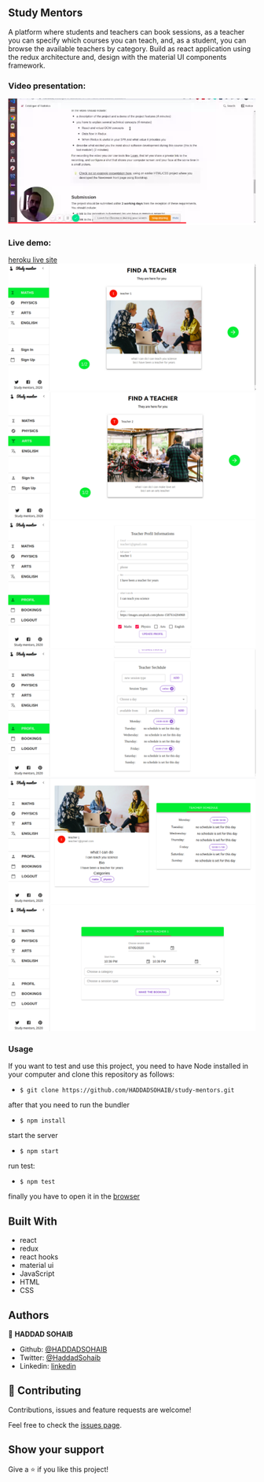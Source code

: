 ## Study Mentors

A platform where students and teachers can book sessions, as a teacher you can specify which courses you can teach, and, as a student, you can browse the available teachers by category. Build as react application using the redux architecture and, design with the material UI components framework.

### Video presentation:

[![Video](/public/img/7.png)](https://www.loom.com/share/61a88d40464d4d1ebcb08e94358ae5d7)

### Live demo:

[heroku live site](https://study-mentors.herokuapp.com/)
![start](/public/img/1.png)
![start](/public/img/2.png)
![start](/public/img/3.png)
![start](/public/img/4.png)
![start](/public/img/5.png)
![start](/public/img/6.png)

### Usage

If you want to test and use this project, you need to have Node installed in your computer and clone this repository as follows:

- `$ git clone https://github.com/HADDADSOHAIB/study-mentors.git`

after that you need to run the bundler

- `$ npm install`

start the server

- `$ npm start`

run test:

- `$ npm test`

finally you have to open it in the [browser](http://localhost:3000/)

## Built With

- react
- redux
- react hooks
- material ui
- JavaScript
- HTML
- CSS

## Authors

👤 **HADDAD SOHAIB**

- Github: [@HADDADSOHAIB](https://github.com/HADDADSOHAIB)
- Twitter: [@HaddadSohaib](https://twitter.com/HaddadSohaib)
- Linkedin: [linkedin](https://www.linkedin.com/in/sohaibhaddad/)

## 🤝 Contributing

Contributions, issues and feature requests are welcome!

Feel free to check the [issues page](issues/).

## Show your support

Give a ⭐️ if you like this project!
